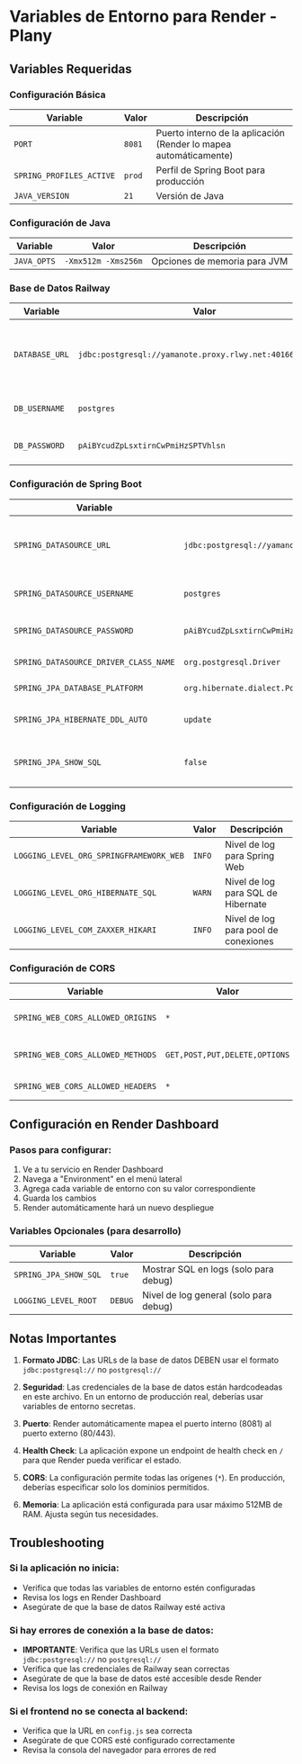 # Variables de Entorno para Render - Plany

## Variables Requeridas

### Configuración Básica
| Variable | Valor | Descripción |
|----------|-------|-------------|
| `PORT` | `8081` | Puerto interno de la aplicación (Render lo mapea automáticamente) |
| `SPRING_PROFILES_ACTIVE` | `prod` | Perfil de Spring Boot para producción |
| `JAVA_VERSION` | `21` | Versión de Java |

### Configuración de Java
| Variable | Valor | Descripción |
|----------|-------|-------------|
| `JAVA_OPTS` | `-Xmx512m -Xms256m` | Opciones de memoria para JVM |

### Base de Datos Railway
| Variable | Valor | Descripción |
|----------|-------|-------------|
| `DATABASE_URL` | `jdbc:postgresql://yamanote.proxy.rlwy.net:40166/railway` | URL completa de conexión a PostgreSQL (formato JDBC) |
| `DB_USERNAME` | `postgres` | Usuario de la base de datos |
| `DB_PASSWORD` | `pAiBYcudZpLsxtirnCwPmiHzSPTVhlsn` | Contraseña de la base de datos |

### Configuración de Spring Boot
| Variable | Valor | Descripción |
|----------|-------|-------------|
| `SPRING_DATASOURCE_URL` | `jdbc:postgresql://yamanote.proxy.rlwy.net:40166/railway` | URL de la base de datos (formato JDBC) |
| `SPRING_DATASOURCE_USERNAME` | `postgres` | Usuario de la base de datos |
| `SPRING_DATASOURCE_PASSWORD` | `pAiBYcudZpLsxtirnCwPmiHzSPTVhlsn` | Contraseña de la base de datos |
| `SPRING_DATASOURCE_DRIVER_CLASS_NAME` | `org.postgresql.Driver` | Driver de PostgreSQL |
| `SPRING_JPA_DATABASE_PLATFORM` | `org.hibernate.dialect.PostgreSQLDialect` | Dialecto de Hibernate |
| `SPRING_JPA_HIBERNATE_DDL_AUTO` | `update` | Estrategia de actualización de esquema |
| `SPRING_JPA_SHOW_SQL` | `false` | No mostrar SQL en logs de producción |

### Configuración de Logging
| Variable | Valor | Descripción |
|----------|-------|-------------|
| `LOGGING_LEVEL_ORG_SPRINGFRAMEWORK_WEB` | `INFO` | Nivel de log para Spring Web |
| `LOGGING_LEVEL_ORG_HIBERNATE_SQL` | `WARN` | Nivel de log para SQL de Hibernate |
| `LOGGING_LEVEL_COM_ZAXXER_HIKARI` | `INFO` | Nivel de log para pool de conexiones |

### Configuración de CORS
| Variable | Valor | Descripción |
|----------|-------|-------------|
| `SPRING_WEB_CORS_ALLOWED_ORIGINS` | `*` | Orígenes permitidos para CORS |
| `SPRING_WEB_CORS_ALLOWED_METHODS` | `GET,POST,PUT,DELETE,OPTIONS` | Métodos HTTP permitidos |
| `SPRING_WEB_CORS_ALLOWED_HEADERS` | `*` | Headers permitidos |

## Configuración en Render Dashboard

### Pasos para configurar:
1. Ve a tu servicio en Render Dashboard
2. Navega a "Environment" en el menú lateral
3. Agrega cada variable de entorno con su valor correspondiente
4. Guarda los cambios
5. Render automáticamente hará un nuevo despliegue

### Variables Opcionales (para desarrollo)
| Variable | Valor | Descripción |
|----------|-------|-------------|
| `SPRING_JPA_SHOW_SQL` | `true` | Mostrar SQL en logs (solo para debug) |
| `LOGGING_LEVEL_ROOT` | `DEBUG` | Nivel de log general (solo para debug) |

## Notas Importantes

1. **Formato JDBC**: Las URLs de la base de datos DEBEN usar el formato `jdbc:postgresql://` no `postgresql://`

2. **Seguridad**: Las credenciales de la base de datos están hardcodeadas en este archivo. En un entorno de producción real, deberías usar variables de entorno secretas.

3. **Puerto**: Render automáticamente mapea el puerto interno (8081) al puerto externo (80/443).

4. **Health Check**: La aplicación expone un endpoint de health check en `/` para que Render pueda verificar el estado.

5. **CORS**: La configuración permite todas las orígenes (`*`). En producción, deberías especificar solo los dominios permitidos.

6. **Memoria**: La aplicación está configurada para usar máximo 512MB de RAM. Ajusta según tus necesidades.

## Troubleshooting

### Si la aplicación no inicia:
- Verifica que todas las variables de entorno estén configuradas
- Revisa los logs en Render Dashboard
- Asegúrate de que la base de datos Railway esté activa

### Si hay errores de conexión a la base de datos:
- **IMPORTANTE**: Verifica que las URLs usen el formato `jdbc:postgresql://` no `postgresql://`
- Verifica que las credenciales de Railway sean correctas
- Asegúrate de que la base de datos esté accesible desde Render
- Revisa los logs de conexión en Railway

### Si el frontend no se conecta al backend:
- Verifica que la URL en `config.js` sea correcta
- Asegúrate de que CORS esté configurado correctamente
- Revisa la consola del navegador para errores de red 